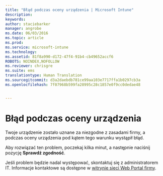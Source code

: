 ```yaml
---
title: "Błąd podczas oceny urządzenia | Microsoft Intune"
description: 
keywords: 
author: staciebarker
manager: angrobe
ms.date: 06/03/2016
ms.topic: article
ms.prod: 
ms.service: microsoft-intune
ms.technology: 
ms.assetid: 81f8a990-d172-47f4-91b4-cb49652accf6
ROBOTS: NOINDEX,NOFOLLOW
ms.reviewer: chrisgre
ms.suite: ems
translationtype: Human Translation
ms.sourcegitcommit: d3a2daebdb781ce99aa103e7717ffa1b0297cb3a
ms.openlocfilehash: 7f07968b599fa28995c28c1857e0f9cc0dedae48


---
```



# Błąd podczas oceny urządzenia
Twoje urządzenie zostało uznane za niezgodne z zasadami firmy, a podczas oceny urządzenia pod kątem tego warunku wystąpił błąd.

Aby rozwiązać ten problem, poczekaj kilka minut, a następnie naciśnij pozycję **Sprawdź zgodność**.

Jeśli problem będzie nadal występować, skontaktuj się z administratorem IT. Informacje kontaktowe są dostępne w [witrynie sieci Web Portal firmy](http://portal.manage.microsoft.com).



<!--HONumber=Aug16_HO4-->


